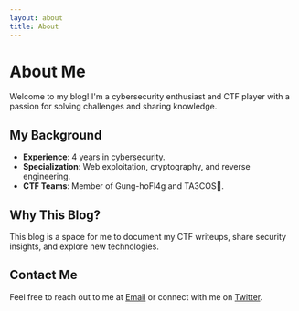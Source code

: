```yaml
---
layout: about
title: About
---
```


# About Me

Welcome to my blog! I'm a cybersecurity enthusiast and CTF player with a passion for solving challenges and sharing knowledge.

## My Background
- **Experience**: 4 years in cybersecurity.
- **Specialization**: Web exploitation, cryptography, and reverse engineering.
- **CTF Teams**: Member of Gung-hoFl4g and TA3COS🌮.

## Why This Blog?
This blog is a space for me to document my CTF writeups, share security insights, and explore new technologies.

## Contact Me
Feel free to reach out to me at [Email](ashrafabiba11@gmail.com) or connect with me on [Twitter](https://x.com/TEKILA_Twittes).